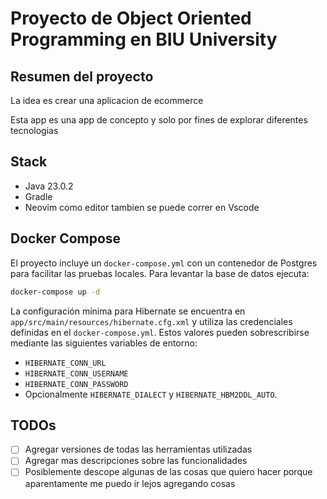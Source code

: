 # Proyecto de Object Oriented Programming en BIU University

## Resumen del proyecto

La idea es crear una aplicacion de ecommerce

Esta app es una app de concepto y solo por fines de explorar diferentes tecnologias

## Stack

- Java 23.0.2
- Gradle
- Neovim como editor tambien se puede correr en Vscode

## Docker Compose

El proyecto incluye un `docker-compose.yml` con un contenedor de Postgres para
facilitar las pruebas locales. Para levantar la base de datos ejecuta:

```bash
docker-compose up -d
```

La configuración mínima para Hibernate se encuentra en
`app/src/main/resources/hibernate.cfg.xml` y utiliza las credenciales definidas
en el `docker-compose.yml`. Estos valores pueden sobrescribirse mediante las
siguientes variables de entorno:

- `HIBERNATE_CONN_URL`
- `HIBERNATE_CONN_USERNAME`
- `HIBERNATE_CONN_PASSWORD`
- Opcionalmente `HIBERNATE_DIALECT` y `HIBERNATE_HBM2DDL_AUTO`.

## TODOs

- [ ] Agregar versiones de todas las herramientas utilizadas
- [ ] Agregar mas descripciones sobre las funcionalidades
- [ ] Posiblemente descope algunas de las cosas que quiero hacer porque aparentamente me puedo ir lejos agregando cosas
